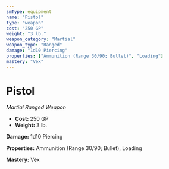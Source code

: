 ```yaml
---
smType: equipment
name: "Pistol"
type: "weapon"
cost: "250 GP"
weight: "3 lb."
weapon_category: "Martial"
weapon_type: "Ranged"
damage: "1d10 Piercing"
properties: ["Ammunition (Range 30/90; Bullet)", "Loading"]
mastery: "Vex"
---
```


# Pistol
*Martial Ranged Weapon*

- **Cost:** 250 GP
- **Weight:** 3 lb.

**Damage:** 1d10 Piercing

**Properties:** Ammunition (Range 30/90; Bullet), Loading

**Mastery:** Vex
